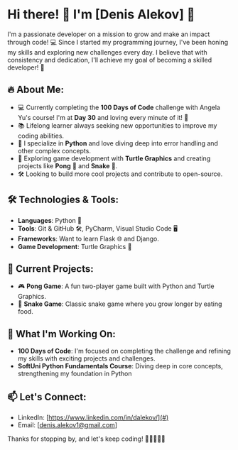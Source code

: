 # Hi there! 👋 I'm [Denis Alekov] 🚀

I'm a passionate developer on a mission to grow and make an impact through code! 💻 Since I started my programming journey, I've been honing my skills and exploring new challenges every day. I believe that with consistency and dedication, I'll achieve my goal of becoming a skilled developer! 💪

## 🔥 About Me:
- 💻 Currently completing the **100 Days of Code** challenge with Angela Yu's course! I'm at **Day 30** and loving every minute of it! 🎯
- 📚 Lifelong learner always seeking new opportunities to improve my coding abilities.
- 🚀 I specialize in **Python** and love diving deep into error handling and other complex concepts.
- 🌱 Exploring game development with **Turtle Graphics** and creating projects like **Pong** 🏓 and **Snake** 🐍.
- 🛠️ Looking to build more cool projects and contribute to open-source.

## 🛠️ Technologies & Tools:
- **Languages**: Python 🐍
- **Tools**: Git & GitHub 🛠️, PyCharm, Visual Studio Code 🖥️
- **Frameworks**: Want to learn Flask 🌐 and Django.
- **Game Development**: Turtle Graphics 🐢
  
## 🚀 Current Projects:
- 🎮 **Pong Game**: A fun two-player game built with Python and Turtle Graphics.
- 🐍 **Snake Game**: Classic snake game where you grow longer by eating food.

## 🌟 What I'm Working On:
- **100 Days of Code**: I'm focused on completing the challenge and refining my skills with exciting projects and challenges.
- **SoftUni Python Fundamentals Course**: Diving deep in core concepts, strengthening my foundation in Python

## 📫 Let's Connect:
- LinkedIn: [https://www.linkedin.com/in/dalekov/](#)
- Email: [denis.alekov1@gmail.com]

Thanks for stopping by, and let's keep coding! 🚀👨‍💻👩‍💻
